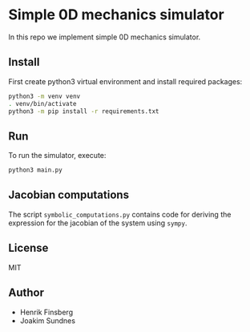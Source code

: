 # Simple 0D mechanics simulator

In this repo we implement simple 0D mechanics simulator.

## Install
First create python3 virtual environment and install required packages:
```bash
python3 -m venv venv
. venv/bin/activate
python3 -m pip install -r requirements.txt
```

## Run
To run the simulator, execute:
```bash
python3 main.py
```

## Jacobian computations
The script `symbolic_computations.py` contains code for deriving the expression for the jacobian of the system using `sympy`.


## License
MIT

## Author
- Henrik Finsberg
- Joakim Sundnes
